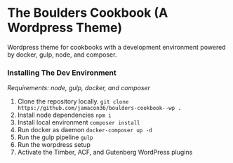 # The Boulders Cookbook (A Wordpress Theme)
Wordpress theme for cookbooks with a development environment powered by docker, gulp, node, and composer.

### Installing The Dev Environment
_Requirements: node, gulp, docker, and composer_
1. Clone the repository locally. `git clone https://github.com/jamacon36/boulders-cookbook--wp .`
2. Install node dependencies `npm i`
3. Install local environment `composer install`
4. Run docker as daemon `docker-composer up -d`
5. Run the gulp pipeline `gulp`
6. Run the worpdress setup
7. Activate the Timber, ACF, and Gutenberg WordPress plugins